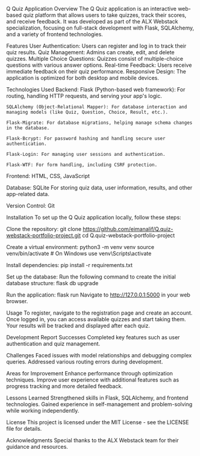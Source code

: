 Q Quiz Application
Overview
The Q Quiz application is an interactive web-based quiz platform that allows users to take quizzes, track their scores, and receive feedback. It was developed as part of the ALX Webstack specialization, focusing on full-stack development with Flask, SQLAlchemy, and a variety of frontend technologies.

Features
User Authentication: Users can register and log in to track their quiz results.
Quiz Management: Admins can create, edit, and delete quizzes.
Multiple Choice Questions: Quizzes consist of multiple-choice questions with various answer options.
Real-time Feedback: Users receive immediate feedback on their quiz performance.
Responsive Design: The application is optimized for both desktop and mobile devices.


Technologies Used
Backend:
    Flask (Python-based web framework): For routing, handling HTTP requests, and serving your app's logic.

    SQLAlchemy (Object-Relational Mapper): For database interaction and managing models (like Quiz, Question, Choice, Result, etc.).

    Flask-Migrate: For database migrations, helping manage schema changes in the database.

    Flask-Bcrypt: For password hashing and handling secure user authentication.

    Flask-Login: For managing user sessions and authentication.

    Flask-WTF: For form handling, including CSRF protection.

Frontend: HTML, CSS, JavaScript

Database: SQLite For storing quiz data, user information, results, and other app-related data.

Version Control: Git

Installation
To set up the Q Quiz application locally, follow these steps:

Clone the repository: git clone https://github.com/eimanalif/Q.quiz-webstack-portfolio-project.git
  cd Q.quiz-webstack-portfolio-project

Create a virtual environment: 
  python3 -m venv venv 
  source venv/bin/activate # On Windows use venv\Scripts\activate

Install dependencies: pip install -r requirements.txt

Set up the database: Run the following command to create the initial database structure: flask db upgrade

Run the application: flask run Navigate to http://127.0.0.1:5000 in your web browser.

Usage
To register, navigate to the registration page and create an account.
Once logged in, you can access available quizzes and start taking them.
Your results will be tracked and displayed after each quiz.

Development Report
Successes
Completed key features such as user authentication and quiz management.


Challenges
Faced issues with model relationships and debugging complex queries.
Addressed various routing errors during development.

Areas for Improvement
Enhance performance through optimization techniques.
Improve user experience with additional features such as progress tracking and more detailed feedback.

Lessons Learned
Strengthened skills in Flask, SQLAlchemy, and frontend technologies.
Gained experience in self-management and problem-solving while working independently.

License
This project is licensed under the MIT License - see the LICENSE file for details.

Acknowledgments
Special thanks to the ALX Webstack team for their guidance and resources.

